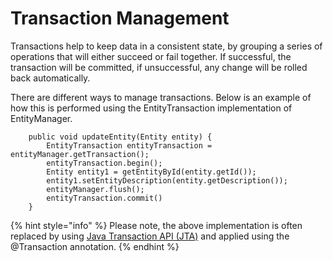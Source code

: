 # Transaction Management

Transactions help to keep data in a consistent state, by grouping a series of operations that will either succeed or
fail together. If successful, the transaction will be committed, if unsuccessful, any change will be rolled back automatically.

There are different ways to manage transactions. Below is an example of how this is performed using the
EntityTransaction implementation of EntityManager.

 
```
    public void updateEntity(Entity entity) {
        EntityTransaction entityTransaction = entityManager.getTransaction();
        entityTransaction.begin();
        Entity entity1 = getEntityById(entity.getId());
        entity1.setEntityDescription(entity.getDescription());
        entityManager.flush();
        entityTransaction.commit()
    }

```
{% hint style="info" %}
Please note, the above implementation is often replaced by using [Java Transaction API (JTA)](../jta/README.md) and applied using
the @Transaction annotation. 
{% endhint %}